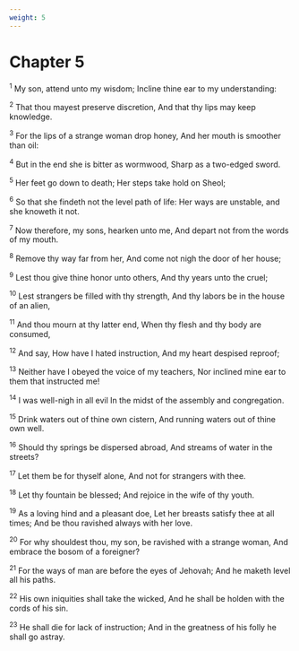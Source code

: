 ```yaml
---
weight: 5
---
```


# Chapter 5

<sup>1</sup> My son, attend unto my wisdom; Incline thine ear to my understanding: 

<sup>2</sup> That thou mayest preserve discretion, And that thy lips may keep knowledge. 

<sup>3</sup> For the lips of a strange woman drop honey, And her mouth is smoother than oil: 

<sup>4</sup> But in the end she is bitter as wormwood, Sharp as a two-edged sword. 

<sup>5</sup> Her feet go down to death; Her steps take hold on Sheol; 

<sup>6</sup> So that she findeth not the level path of life: Her ways are unstable, and she knoweth it not. 

<sup>7</sup> Now therefore, my sons, hearken unto me, And depart not from the words of my mouth. 

<sup>8</sup> Remove thy way far from her, And come not nigh the door of her house; 

<sup>9</sup> Lest thou give thine honor unto others, And thy years unto the cruel; 

<sup>10</sup> Lest strangers be filled with thy strength, And thy labors be in the house of an alien, 

<sup>11</sup> And thou mourn at thy latter end, When thy flesh and thy body are consumed, 

<sup>12</sup> And say, How have I hated instruction, And my heart despised reproof; 

<sup>13</sup> Neither have I obeyed the voice of my teachers, Nor inclined mine ear to them that instructed me! 

<sup>14</sup> I was well-nigh in all evil In the midst of the assembly and congregation. 

<sup>15</sup> Drink waters out of thine own cistern, And running waters out of thine own well. 

<sup>16</sup> Should thy springs be dispersed abroad, And streams of water in the streets? 

<sup>17</sup> Let them be for thyself alone, And not for strangers with thee. 

<sup>18</sup> Let thy fountain be blessed; And rejoice in the wife of thy youth. 

<sup>19</sup> As a loving hind and a pleasant doe, Let her breasts satisfy thee at all times; And be thou ravished always with her love. 

<sup>20</sup> For why shouldest thou, my son, be ravished with a strange woman, And embrace the bosom of a foreigner? 

<sup>21</sup> For the ways of man are before the eyes of Jehovah; And he maketh level all his paths. 

<sup>22</sup> His own iniquities shall take the wicked, And he shall be holden with the cords of his sin. 

<sup>23</sup> He shall die for lack of instruction; And in the greatness of his folly he shall go astray. 


